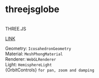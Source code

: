 # threejsglobe
<br>
THREE.JS
<br>

[LINK](https://threejsglobe.vercel.app/)


Geometry: ```IcosahedronGeometry```
<br>
Material: ```MeshPhongMaterial```
<br>
Renderer: ```WebGLRenderer```
<br>
Light: ```HemisphereLight```
<br>
{OrbitControls} ```for pan, zoom and damping```
